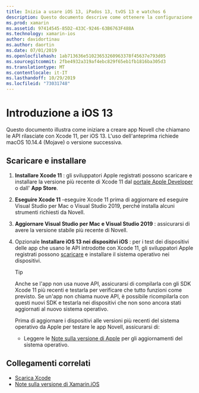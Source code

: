 ```yaml
---
title: Inizia a usare iOS 13, iPados 13, tvOS 13 e watchos 6
description: Questo documento descrive come ottenere la configurazione per compilare app iOS 13, iPados 13, tvOS 13 e watchos 6 con Novell. Viene illustrato come scaricare Xcode 11 e aggiornare Visual Studio per Mac.
ms.prod: xamarin
ms.assetid: 97414545-85D2-433C-9246-63B6763F488A
ms.technology: xamarin-ios
author: davidortinau
ms.author: daortin
ms.date: 07/01/2019
ms.openlocfilehash: 1ab713636e51023653260963378f45637e793d05
ms.sourcegitcommit: 2fbe4932a319af4ebc829f65eb1fb1816ba305d3
ms.translationtype: MT
ms.contentlocale: it-IT
ms.lasthandoff: 10/29/2019
ms.locfileid: "73031748"
---
```

# <a name="get-started-with-ios-13"></a>Introduzione a iOS 13

Questo documento illustra come iniziare a creare app Novell che chiamano le API rilasciate con Xcode 11, per iOS 13. L'uso dell'anteprima richiede macOS 10.14.4 (Mojave) o versione successiva.

## <a name="download-and-install"></a>Scaricare e installare

1. **Installare Xcode 11** : gli sviluppatori Apple registrati possono scaricare e installare la versione più recente di Xcode 11 dal [portale Apple Developer](https://developer.apple.com/download/) o dall' **App Store**.

2. **Eseguire Xcode 11** -eseguire Xcode 11 prima di aggiornare ed eseguire Visual Studio per Mac o Visual Studio 2019, perché installa alcuni strumenti richiesti da Novell.

3. **Aggiornare Visual Studio per Mac e Visual Studio 2019** : assicurarsi di avere la versione stabile più recente di Novell.

4. Opzionale **Installare iOS 13 nei dispositivi iOS** : per i test dei dispositivi delle app che usano le API introdotte con Xcode 11, gli sviluppatori Apple registrati possono [scaricare](https://developer.apple.com/download) e installare il sistema operativo nei dispositivi. 

   > [!TIP]
   > Anche se l'app non usa nuove API, assicurarsi di compilarla con gli SDK Xcode 11 più recenti e testarla per verificare che tutto funzioni come previsto. Se un'app non chiama nuove API, è possibile ricompilarla con questi nuovi SDK e testarla nei dispositivi che non sono ancora stati aggiornati al nuovo sistema operativo.
   >
   > Prima di aggiornare i dispositivi alle versioni più recenti del sistema operativo da Apple per testare le app Novell, assicurarsi di:
   >
   > - Leggere le [Note sulla versione di Apple](https://developer.apple.com/download/) per gli aggiornamenti del sistema operativo.

## <a name="related-links"></a>Collegamenti correlati

- [Scarica Xcode](https://developer.apple.com/download/)
- [Note sulla versione di Xamarin.iOS](/xamarin/ios/release-notes/13/13.0)
